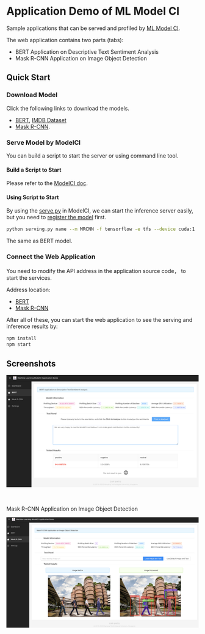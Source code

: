 # Application Demo of ML Model CI

Sample applications that can be served and profiled by [ML Model CI](https://github.com/cap-ntu/ML-Model-CI).

The web application contains two parts (tabs):

- BERT Application on Descriptive Text Sentiment Analysis
- Mask R-CNN Application on Image Object Detection

## Quick Start

### Download Model

Click the following links to download the models.

- [BERT](https://github.com/tensorflow/models/tree/master/official/nlp/bert), [IMDB Dataset](https://keras.io/api/datasets/imdb/)
- [Mask R-CNN](http://download.tensorflow.org/models/object_detection/mask_rcnn_resnet101_atrous_coco_2018_01_28.tar.gz).

### Serve Model by ModelCI

You can build a script to start the server or using command line tool.

#### Build a Script to Start

Please refer to the [ModelCI doc](https://github.com/cap-ntu/ML-Model-CI#retrieve-model-and-deploy). 


#### Using Script to Start

By using the [serve.py]() in ModelCI, we can start the inference server easily, but you need to [register the model](https://github.com/cap-ntu/ML-Model-CI#register-a-saved-model) first.  

```bash
python serving.py name --m MRCNN -f tensorflow -e tfs --device cuda:1
```
The same as BERT model. 

### Connect the Web Application

You need to modify the API address in the application source code， to start the services.

Address location:

- [BERT](https://github.com/tensorflow/models/tree/master/official/nlp/bert)
- [Mask R-CNN](https://github.com/cap-ntu/mlmodelci_mm_demo/blob/master/src/pages/MRCNN/index.tsx)

After all of these, you can start the web application to see the serving and inference results by:

```bash
npm install
npm start
```

## Screenshots



![](./screenshots/bert.png)

<br/>

Mask R-CNN Application on Image Object Detection

![](./screenshots/mrcnn.png)
